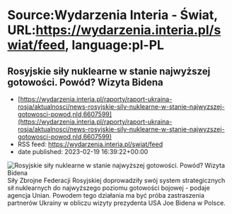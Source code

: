 # Source:Wydarzenia Interia - Świat, URL:https://wydarzenia.interia.pl/swiat/feed, language:pl-PL

## Rosyjskie siły nuklearne w stanie najwyższej gotowości. Powód? Wizyta Bidena
 - [https://wydarzenia.interia.pl/raporty/raport-ukraina-rosja/aktualnosci/news-rosyjskie-sily-nuklearne-w-stanie-najwyzszej-gotowosci-powod,nId,6607599](https://wydarzenia.interia.pl/raporty/raport-ukraina-rosja/aktualnosci/news-rosyjskie-sily-nuklearne-w-stanie-najwyzszej-gotowosci-powod,nId,6607599)
 - RSS feed: https://wydarzenia.interia.pl/swiat/feed
 - date published: 2023-02-19 16:39:22+00:00

<p><a href="https://wydarzenia.interia.pl/raporty/raport-ukraina-rosja/aktualnosci/news-rosyjskie-sily-nuklearne-w-stanie-najwyzszej-gotowosci-powod,nId,6607599"><img align="left" alt="Rosyjskie siły nuklearne w stanie najwyższej gotowości. Powód? Wizyta Bidena" src="https://i.iplsc.com/rosyjskie-sily-nuklearne-w-stanie-najwyzszej-gotowosci-powod/000GMEMZXNGA4P7W-C321.jpg" /></a>Siły Zbrojne Federacji Rosyjskiej doprowadziły swój system strategicznych sił nuklearnych do najwyższego poziomu gotowości bojowej - podaje agencja Unian. Powodem tego działania ma być próba zastraszenia partnerów Ukrainy w obliczu wizyty prezydenta USA Joe Bidena w Polsce. </p><br clear="all" />


